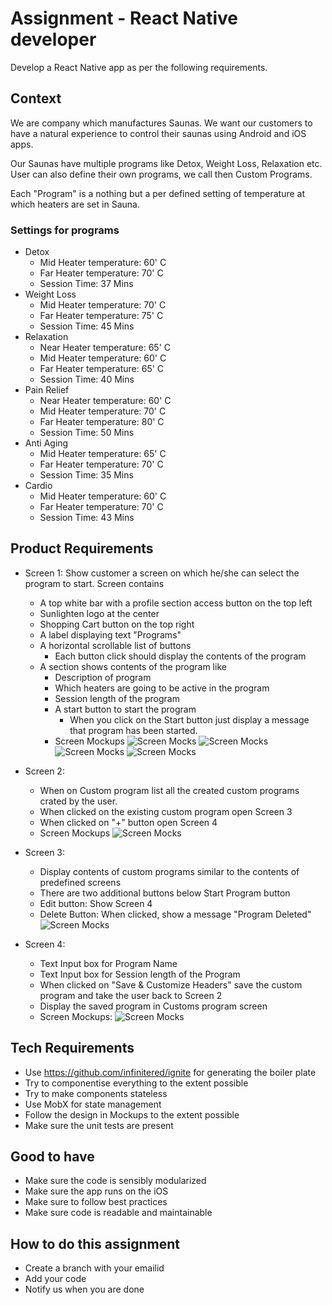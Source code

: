 # Assignment - React Native developer

Develop a React Native app as per the following requirements.

## Context 

We are company which manufactures Saunas. We want our customers to have a natural experience to control their saunas using Android and iOS apps.

Our Saunas have multiple programs like Detox, Weight Loss, Relaxation etc. User can also define their own programs, we call then Custom Programs.

Each "Program" is a nothing but a per defined setting of temperature at which heaters are set in Sauna.

### Settings for programs

- Detox
  - Mid Heater temperature: 60' C
  - Far Heater temperature: 70' C
  - Session Time: 37 Mins
- Weight Loss
  - Mid Heater temperature: 70' C
  - Far Heater temperature: 75' C
  - Session Time: 45 Mins
- Relaxation
  - Near Heater temperature: 65' C
  - Mid Heater temperature: 60' C
  - Far Heater temperature: 65' C
  - Session Time: 40 Mins
- Pain Relief
  - Near Heater temperature: 60' C
  - Mid Heater temperature: 70' C
  - Far Heater temperature: 80' C
  - Session Time: 50 Mins
- Anti Aging
  - Mid Heater temperature: 65' C
  - Far Heater temperature: 70' C
  - Session Time: 35 Mins
- Cardio
  - Mid Heater temperature: 60' C
  - Far Heater temperature: 70' C
  - Session Time: 43 Mins

## Product Requirements 
- Screen 1: Show customer a screen on which he/she can select the program to start. Screen contains
  - A top white bar with a profile section access button on the top left
  - Sunlighten logo at the center
  - Shopping Cart button on the top right
  - A label displaying text "Programs"
  - A horizontal scrollable list of buttons
    - Each button click should display the contents of the program
  - A section shows contents of the program like
    - Description of program
    - Which heaters are going to be active in the program
    - Session length of the program
    - A start button to start the program
      - When you click on the Start button just display a message that program has been started.
    - Screen Mockups
  ![Screen Mocks](docs/images/programs1.png)
  ![Screen Mocks](docs/images/programs2.png)
  ![Screen Mocks](docs/images/programs3.png)
  ![Screen Mocks](docs/images/programs4.png)


- Screen 2:
  - When on Custom program list all the created custom programs crated by the user.
  - When clicked on the existing custom program open Screen 3
  - When clicked on "+" button open Screen 4
  - Screen Mockups
    ![Screen Mocks](docs/images/programs5.png)

- Screen 3:
  - Display contents of custom programs similar to the contents of predefined screens
  - There are two additional buttons below Start Program button
  - Edit button: Show Screen 4
  - Delete Button: When clicked, show a message "Program Deleted"
    ![Screen Mocks](docs/images/showcustom.png)

- Screen 4:
  - Text Input box for Program Name
  - Text Input box for Session length of the Program
  - When clicked on "Save & Customize Headers" save the custom program and take the user back to Screen 2
  - Display the saved program in Customs program screen
  - Screen Mockups:
  ![Screen Mocks](docs/images/addcustom.png)


## Tech Requirements
 - Use https://github.com/infinitered/ignite for generating the boiler plate
 - Try to componentise everything to the extent possible
 - Try to make components stateless
 - Use MobX for state management
 - Follow the design in Mockups to the extent possible
 - Make sure the unit tests are present 
  
## Good to have
- Make sure the code is sensibly modularized
- Make sure the app runs on the iOS
- Make sure to follow best practices
- Make sure code is readable and maintainable

## How to do this assignment
- Create a branch with your emailid
- Add your code
- Notify us when you are done
